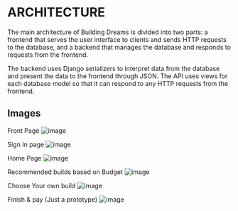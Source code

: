 # ARCHITECTURE

The main architecture of Building Dreams is divided into two parts: a frontend that serves the
user interface to clients and sends HTTP requests to the database, and a backend that
manages the database and responds to requests from the frontend.

The backend uses Django serializers to interpret data from the database and present the data
to the frontend through JSON. The API uses views for each database model so that it can
respond to any HTTP requests from the frontend.

## Images

Front Page
![image](https://github.com/user-attachments/assets/a5aa2183-ac1a-4935-9557-8c2f00b03a73)

Sign In page
![image](https://github.com/user-attachments/assets/3e0e8fbe-9fdb-4d7a-b3bc-088ea913ee40)

Home Page
![image](https://github.com/user-attachments/assets/47a735f6-43c3-47b6-8378-3a5875444c50)

Recommended builds based on Budget
![image](https://github.com/user-attachments/assets/8776a885-d6cf-45cb-9fa7-c65b38870eaf)

Choose Your own build
![image](https://github.com/user-attachments/assets/024a7d4e-e8d6-4aab-b28a-e7fcfad6e8fd)

Finish & pay (Just a prototype)
![image](https://github.com/user-attachments/assets/bed1a003-7ec4-4856-97cd-8db4fa64c957)


